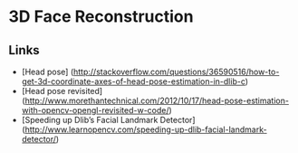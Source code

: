 # 3D Face Reconstruction
## Links
- [Head pose]
(http://stackoverflow.com/questions/36590516/how-to-get-3d-coordinate-axes-of-head-pose-estimation-in-dlib-c)
- [Head pose revisited]
(http://www.morethantechnical.com/2012/10/17/head-pose-estimation-with-opencv-opengl-revisited-w-code/)
- [Speeding up Dlib’s Facial Landmark Detector]
(http://www.learnopencv.com/speeding-up-dlib-facial-landmark-detector/)